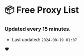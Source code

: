 # :package: Free Proxy List
### Updated every 15 minutes.

- Last updated: `2024-08-19 01:37`

:heart:
